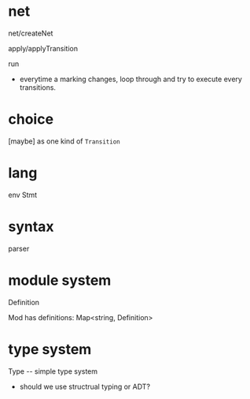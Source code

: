 # net

net/createNet

apply/applyTransition

run

- everytime a marking changes,
  loop through and try to execute every transitions.

# choice

[maybe] as one kind of `Transition`

# lang

env
Stmt

# syntax

parser

# module system

Definition

Mod has definitions: Map<string, Definition>

# type system

Type -- simple type system

- should we use structrual typing or ADT?
